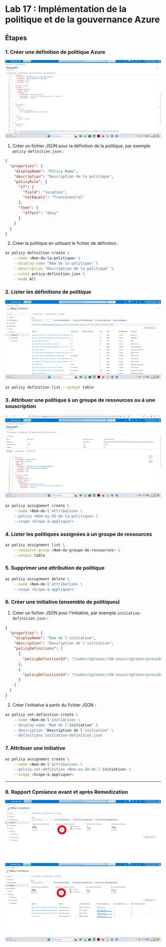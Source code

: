 
# Lab 17 : Implémentation de la politique et de la gouvernance Azure

## Étapes

### 1. Créer une définition de politique Azure
![alt text](<Policy Defnition.png>)
1. Créer un fichier JSON pour la définition de la politique, par exemple `policy-definition.json` :

```json
{
  "properties": {
    "displayName": "Policy Name",
    "description": "Description de la politique",
    "policyRule": {
      "if": {
        "field": "location",
        "notEquals": "francecentral"
      },
      "then": {
        "effect": "deny"
      }
    }
  }
}
```

2. Créer la politique en utilisant le fichier de définition :

```bash
az policy definition create \
    --name <Nom-de-la-politique> \
    --display-name "Nom de la politique" \
    --description "Description de la politique" \
    --rules policy-definition.json \
    --mode All
```

### 2. Lister les définitions de politique
![alt text](Policy.png)
```bash
az policy definition list --output table
```

### 3. Attribuer une politique à un groupe de ressources ou à une souscription
![alt text](<Policy Assigned to ressources.png>)
```bash
az policy assignment create \
    --name <Nom-de-l'attribution> \
    --policy <Nom-ou-ID-de-la-politique> \
    --scope <Scope-à-appliquer>
```

### 4. Lister les politiques assignées à un groupe de ressources

```bash
az policy assignment list \
    --resource-group <Nom-du-groupe-de-ressources> \
    --output table
```

### 5. Supprimer une attribution de politique

```bash
az policy assignment delete \
    --name <Nom-de-l'attribution> \
    --scope <Scope-à-appliquer>
```

### 6. Créer une initiative (ensemble de politiques)

1. Créer un fichier JSON pour l'initiative, par exemple `initiative-definition.json` :

```json
{
  "properties": {
    "displayName": "Nom de l'initiative",
    "description": "Description de l'initiative",
    "policyDefinitions": [
      {
        "policyDefinitionId": "/subscriptions/<ID-souscription>/providers/Microsoft.Authorization/policyDefinitions/<ID-politique-1>"
      },
      {
        "policyDefinitionId": "/subscriptions/<ID-souscription>/providers/Microsoft.Authorization/policyDefinitions/<ID-politique-2>"
      }
    ]
  }
}
```

2. Créer l'initiative à partir du fichier JSON :

```bash
az policy set-definition create \
    --name <Nom-de-l'initiative> \
    --display-name "Nom de l'initiative" \
    --description "Description de l'initiative" \
    --definitions initiative-definition.json
```

### 7. Attribuer une initiative

```bash
az policy assignment create \
    --name <Nom-de-l'attribution> \
    --policy-set-definition <Nom-ou-ID-de-l'initiative> \
    --scope <Scope-à-appliquer>
```

---

### 8. Rapport Cpmiance avant et après Remedization 

![alt text](Compliance.png)
![alt text](<Compliance After Remediation.png>)